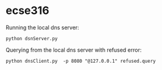 # ecse316
Running the local dns server:

```python dsnServer.py```

Querying from the local dns server with refused error: 

```python dnsClient.py  -p 8080 "@127.0.0.1" refused.query```



